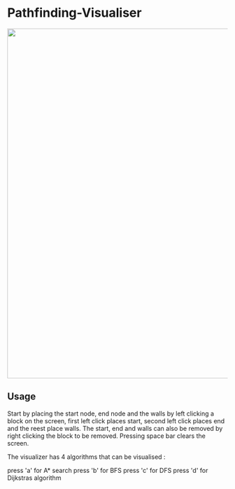 # Pathfinding-Visualiser
<p align="center">
  <img src="https://github.com/Harshil2107/Pathfinding-Visualiser/blob/main/pathfindingvisualizer_gif.gif?raw=true" width="800">
</p>

## Usage

Start by placing the start node, end node and the walls by left clicking a block on the screen, first left click places start, second left click places end and the reest place walls. 
The start, end and walls can also be removed by right clicking the block to be removed. 
Pressing space bar clears the screen.

The visualizer has 4 algorithms that can be visualised :

press 'a' for A* search
press 'b' for BFS
press 'c' for DFS
press 'd' for Dijkstras algorithm
